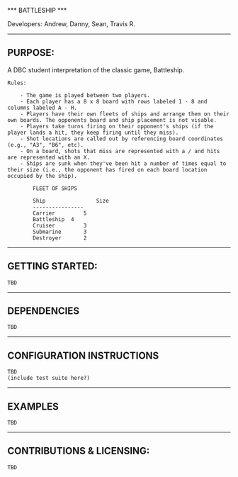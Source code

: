 *** BATTLESHIP ***

Developers: Andrew, Danny, Sean, Travis R. 

----------------------------------------------------------------------------------------
PURPOSE:
----------------------------------------------------------------------------------------

A DBC student interpretation of the classic game, Battleship.

	Rules:

		- The game is played between two players.
		- Each player has a 8 x 8 board with rows labeled 1 - 8 and columns labeled A - H.
		- Players have their own fleets of ships and arrange them on their own boards. The opponents board and ship placement is not visable.
		- Players take turns firing on their opponent's ships (if the player lands a hit, they keep firing until they miss).
		- Shot locations are called out by referencing board coordinates (e.g., "A3", "B6", etc).
		- On a board, shots that miss are represented with a / and hits are represented with an X.
		- Ships are sunk when they've been hit a number of times equal to their size (i.e., the opponent has fired on each board location occupied by the ship).

			FLEET OF SHIPS

			Ship				Size
			----------------
			Carrier			5
			Battleship	4
			Cruiser			3
			Submarine		3
			Destroyer		2

----------------------------------------------------------------------------------------
GETTING STARTED:
----------------------------------------------------------------------------------------
	TBD

----------------------------------------------------------------------------------------
DEPENDENCIES
----------------------------------------------------------------------------------------
	TBD

----------------------------------------------------------------------------------------
CONFIGURATION INSTRUCTIONS
----------------------------------------------------------------------------------------
	TBD
	(include test suite here?)

----------------------------------------------------------------------------------------
EXAMPLES
----------------------------------------------------------------------------------------
	TBD

----------------------------------------------------------------------------------------
CONTRIBUTIONS & LICENSING:
----------------------------------------------------------------------------------------
	TBD


